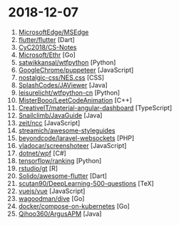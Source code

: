 # 2018-12-07

1. [MicrosoftEdge/MSEdge](https://github.com/MicrosoftEdge/MSEdge "Microsoft Edge") 
2. [flutter/flutter](https://github.com/flutter/flutter "Flutter makes it easy and fast to build beautiful mobile apps.") [Dart]
3. [CyC2018/CS-Notes](https://github.com/CyC2018/CS-Notes "📚 Computer Science Learning Notes") 
4. [Microsoft/Ethr](https://github.com/Microsoft/Ethr "Ethr is a Network Performance Measurement Tool for TCP, UDP & HTTP.") [Go]
5. [satwikkansal/wtfpython](https://github.com/satwikkansal/wtfpython "A collection of surprising Python snippets and lesser-known features.") [Python]
6. [GoogleChrome/puppeteer](https://github.com/GoogleChrome/puppeteer "Headless Chrome Node API") [JavaScript]
7. [nostalgic-css/NES.css](https://github.com/nostalgic-css/NES.css "NES-style CSS Framework | ファミコン風CSSフレームワーク") [CSS]
8. [SplashCodes/JAViewer](https://github.com/SplashCodes/JAViewer "更优雅的驾车体验") [Java]
9. [leisurelicht/wtfpython-cn](https://github.com/leisurelicht/wtfpython-cn "wtfpython的中文翻译/施工结束/ 能力有限，欢迎帮我改进翻译") [Python]
10. [MisterBooo/LeetCodeAnimation](https://github.com/MisterBooo/LeetCodeAnimation "Demonstrate all the questions on LeetCode in the form of animation.（用动画的形式呈现解LeetCode题目的思路）") [C++]
11. [CreativeIT/material-angular-dashboard](https://github.com/CreativeIT/material-angular-dashboard "Material Angular Admin Template") [TypeScript]
12. [Snailclimb/JavaGuide](https://github.com/Snailclimb/JavaGuide "【Java学习+面试指南】 一份涵盖大部分Java程序员所需要掌握的核心知识。") [Java]
13. [zeit/ncc](https://github.com/zeit/ncc "Node.js Compiler Collection") [JavaScript]
14. [streamich/awesome-styleguides](https://github.com/streamich/awesome-styleguides "A curated list of UI styleguides — 😎💄") 
15. [beyondcode/laravel-websockets](https://github.com/beyondcode/laravel-websockets "Websockets for Laravel. Done right.") [PHP]
16. [vladocar/screenshoteer](https://github.com/vladocar/screenshoteer "Make website screenshots and mobile emulations from the command line.") [JavaScript]
17. [dotnet/wpf](https://github.com/dotnet/wpf "WPF is a .NET Core UI framework for building Windows desktop applications.") [C#]
18. [tensorflow/ranking](https://github.com/tensorflow/ranking "Learning to Rank in TensorFlow") [Python]
19. [rstudio/gt](https://github.com/rstudio/gt "Easily generate information-rich, publication-quality tables from R") [R]
20. [Solido/awesome-flutter](https://github.com/Solido/awesome-flutter "An awesome list that curates the best Flutter libraries, tools, tutorials, articles and more.") [Dart]
21. [scutan90/DeepLearning-500-questions](https://github.com/scutan90/DeepLearning-500-questions "深度学习500问，以问答形式对常用的概率知识、线性代数、机器学习、深度学习、计算机视觉等热点问题进行阐述，以帮助自己及有需要的读者。 全书分为18个章节，近30万字。由于水平有限，书中不妥之处恳请广大读者批评指正。 未完待续............ 如有意合作，联系scutjy2015@163.com 版权所有，违权必究 Tan 2018.06") [TeX]
22. [vuejs/vue](https://github.com/vuejs/vue "🖖 A progressive, incrementally-adoptable JavaScript framework for building UI on the web.") [JavaScript]
23. [wagoodman/dive](https://github.com/wagoodman/dive "A tool for exploring each layer in a docker image") [Go]
24. [docker/compose-on-kubernetes](https://github.com/docker/compose-on-kubernetes "Deploy applications described in Compose onto Kubernetes clusters") [Go]
25. [Qihoo360/ArgusAPM](https://github.com/Qihoo360/ArgusAPM "Powerful, comprehensive (Android) application performance management platform. 360移动性能监控平台") [Java]
